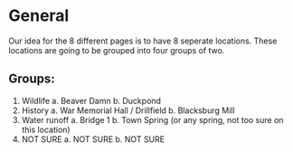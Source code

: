 # General
Our idea for the 8 different pages is to have 8 seperate locations. These locations are going to be grouped into four groups of two.

## Groups:
1. Wildlife
  a. Beaver Damn
  b. Duckpond
2. History
  a. War Memorial Hall / Drillfield
  b. Blacksburg Mill
3. Water runoff
  a. Bridge 1
  b. Town Spring (or any spring, not too sure on this location)
4. NOT SURE
  a. NOT SURE
  b. NOT SURE
